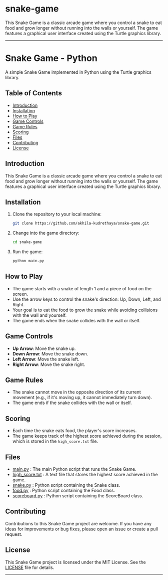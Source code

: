 # snake-game
This Snake Game is a classic arcade game where you control a snake to eat food and grow longer without running into the walls or yourself. The game features a graphical user interface created using the Turtle graphics library.

---

# Snake Game - Python

A simple Snake Game implemented in Python using the Turtle graphics library.

## Table of Contents

- [Introduction](#introduction)
- [Installation](#installation)
- [How to Play](#how-to-play)
- [Game Controls](#game-controls)
- [Game Rules](#game-rules)
- [Scoring](#scoring)
- [Files](#files)
- [Contributing](#contributing)
- [License](#license)

## Introduction

This Snake Game is a classic arcade game where you control a snake to eat food and grow longer without running into the walls or yourself. The game features a graphical user interface created using the Turtle graphics library.

## Installation

1. Clone the repository to your local machine:

   ```bash
   git clone https://github.com/akhila-kudrethaya/snake-game.git
   ```

2. Change into the game directory:

   ```bash
   cd snake-game
   ```

3. Run the game:

   ```bash
   python main.py
   ```

## How to Play

- The game starts with a snake of length 1 and a piece of food on the screen.
- Use the arrow keys to control the snake's direction: Up, Down, Left, and Right.
- Your goal is to eat the food to grow the snake while avoiding collisions with the wall and yourself.
- The game ends when the snake collides with the wall or itself.

## Game Controls

- **Up Arrow**: Move the snake up.
- **Down Arrow**: Move the snake down.
- **Left Arrow**: Move the snake left.
- **Right Arrow**: Move the snake right.

## Game Rules

- The snake cannot move in the opposite direction of its current movement (e.g., if it's moving up, it cannot immediately turn down).
- The game ends if the snake collides with the wall or itself.

## Scoring

- Each time the snake eats food, the player's score increases.
- The game keeps track of the highest score achieved during the session, which is stored in the `high_score.txt` file.

## Files

- [main.py](/main.py)  : The main Python script that runs the Snake Game.
- [high_score.txt](/high_score.txt)  : A text file that stores the highest score achieved in the game.
- [snake.py](/snake.py)  : Python script containing the Snake class.
- [food.py](/food.py)  : Python script containing the Food class.
- [scoreboard.py](/scoreboard.py)  : Python script containing the ScoreBoard class.


## Contributing

Contributions to this Snake Game project are welcome. If you have any ideas for improvements or bug fixes, please open an issue or create a pull request.

## License

This Snake Game project is licensed under the MIT License. See the [LICENSE](LICENSE) file for details.

---

